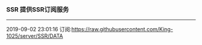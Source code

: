 ### SSR 提供SSR订阅服务
---
2019-09-02 23:01:16 订阅:https://raw.githubusercontent.com/King-1025/server/SSR/DATA
